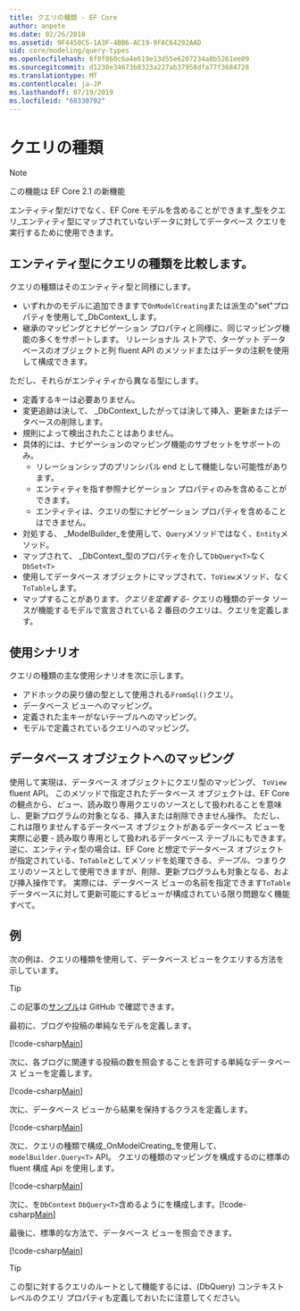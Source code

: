 ```yaml
---
title: クエリの種類 - EF Core
author: anpete
ms.date: 02/26/2018
ms.assetid: 9F4450C5-1A3F-4BB6-AC19-9FAC64292AAD
uid: core/modeling/query-types
ms.openlocfilehash: 6f0f860c6a4e619e13d55e6207234a8b5261ee09
ms.sourcegitcommit: d1230e34673b8323a227ab37958dfa77f3684728
ms.translationtype: MT
ms.contentlocale: ja-JP
ms.lasthandoff: 07/19/2019
ms.locfileid: "68330792"
---
```

# <a name="query-types"></a>クエリの種類
> [!NOTE]
> この機能は EF Core 2.1 の新機能

エンティティ型だけでなく、EF Core モデルを含めることができます_型をクエリ_エンティティ型にマップされていないデータに対してデータベース クエリを実行するために使用できます。

## <a name="compare-query-types-to-entity-types"></a>エンティティ型にクエリの種類を比較します。

クエリの種類はそのエンティティ型と同様にします。

- いずれかのモデルに追加できますで`OnModelCreating`または派生の"set"プロパティを使用して_DbContext_します。
- 継承のマッピングとナビゲーション プロパティと同様に、同じマッピング機能の多くをサポートします。 リレーショナル ストアで、ターゲット データベースのオブジェクトと列 fluent API のメソッドまたはデータの注釈を使用して構成できます。

ただし、それらがエンティティから異なる型にします。

- 定義するキーは必要ありません。
- 変更追跡は決して、 _DbContext_したがっては決して挿入、更新またはデータベースの削除します。
- 規則によって検出されたことはありません。
- 具体的には、ナビゲーションのマッピング機能のサブセットをサポートのみ。
  - リレーションシップのプリンシパル end として機能しない可能性があります。
  - エンティティを指す参照ナビゲーション プロパティのみを含めることができます。
  - エンティティは、クエリの型にナビゲーション プロパティを含めることはできません。
- 対処する、 _ModelBuilder_を使用して、`Query`メソッドではなく、`Entity`メソッド。
- マップされて、 _DbContext_型のプロパティを介して`DbQuery<T>`なく `DbSet<T>`
- 使用してデータベース オブジェクトにマップされて、`ToView`メソッド、なく`ToTable`します。
- マップすることがあります、_クエリを定義する_- クエリの種類のデータ ソースが機能するモデルで宣言されている 2 番目のクエリは、クエリを定義します。

## <a name="usage-scenarios"></a>使用シナリオ

クエリの種類の主な使用シナリオを次に示します。

- アドホックの戻り値の型として使用される`FromSql()`クエリ。
- データベース ビューへのマッピング。
- 定義された主キーがないテーブルへのマッピング。
- モデルで定義されているクエリへのマッピング。

## <a name="mapping-to-database-objects"></a>データベース オブジェクトへのマッピング

使用して実現は、データベース オブジェクトにクエリ型のマッピング、 `ToView` fluent API。 このメソッドで指定されたデータベース オブジェクトは、EF Core の観点から、_ビュー_、読み取り専用クエリのソースとして扱われることを意味し、更新プログラムの対象となる、挿入または削除できません操作。 ただし、これは限りませんするデータベース オブジェクトがあるデータベース ビューを実際に必要 - 読み取り専用として扱われるデータベース テーブルにもできます。 逆に、エンティティ型の場合は、EF Core と想定でデータベース オブジェクトが指定されている、`ToTable`としてメソッドを処理できる、_テーブル_、つまりクエリのソースとして使用できますが、削除、更新プログラムも対象となる、および挿入操作です。 実際には、データベース ビューの名前を指定できます`ToTable`データベースに対して更新可能にするビューが構成されている限り問題なく機能すべて。

## <a name="example"></a>例

次の例は、クエリの種類を使用して、データベース ビューをクエリする方法を示しています。

> [!TIP]
> この記事の[サンプル](https://github.com/aspnet/EntityFramework.Docs/tree/master/samples/core/QueryTypes)は GitHub で確認できます。

最初に、ブログや投稿の単純なモデルを定義します。

[!code-csharp[Main](../../../samples/core/QueryTypes/Program.cs#Entities)]

次に、各ブログに関連する投稿の数を照会することを許可する単純なデータベース ビューを定義します。

[!code-csharp[Main](../../../samples/core/QueryTypes/Program.cs#View)]

次に、データベース ビューから結果を保持するクラスを定義します。

[!code-csharp[Main](../../../samples/core/QueryTypes/Program.cs#QueryType)]

次に、クエリの種類で構成_OnModelCreating_を使用して、 `modelBuilder.Query<T>` API。
クエリの種類のマッピングを構成するのに標準の fluent 構成 Api を使用します。

[!code-csharp[Main](../../../samples/core/QueryTypes/Program.cs#Configuration)]

次に、を`DbContext` `DbQuery<T>`含めるようにを構成します。[!code-csharp[Main](../../../samples/core/QueryTypes/Program.cs#DbQuery)]

最後に、標準的な方法で、データベース ビューを照会できます。

[!code-csharp[Main](../../../samples/core/QueryTypes/Program.cs#Query)]

> [!TIP]
> この型に対するクエリのルートとして機能するには、(DbQuery) コンテキスト レベルのクエリ プロパティも定義しておいたに注意してください。
